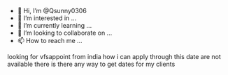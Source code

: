 - 👋 Hi, I’m @Qsunny0306
- 👀 I’m interested in ...
- 🌱 I’m currently learning ...
- 💞️ I’m looking to collaborate on ...
- 📫 How to reach me ...

<!---
Qsunny0306/Qsunny0306 is a ✨ special ✨ repository because its `README.md` (this file) appears on your GitHub profile.
You can click the Preview link to take a look at your changes.
--->looking for vfsappoint from india how i can apply through this date are not available there is there any way to get dates for my clients

